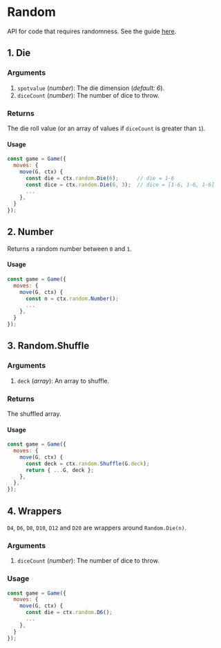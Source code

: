 # Random

API for code that requires randomness. See the guide [here](random.md).

## 1. Die

### Arguments

1. `spotvalue` (_number_): The die dimension (_default: 6_).
2. `diceCount` (_number_): The number of dice to throw.

### Returns

The die roll value (or an array of values if `diceCount` is greater than `1`).

#### Usage

```js
const game = Game({
  moves: {
    move(G, ctx) {
      const die = ctx.random.Die(6);      // die = 1-6
      const dice = ctx.random.Die(6, 3);  // dice = [1-6, 1-6, 1-6]
      ...
    },
  }
});
```

## 2. Number

Returns a random number between `0` and `1`.

#### Usage

```js
const game = Game({
  moves: {
    move(G, ctx) {
      const n = ctx.random.Number();
      ...
    },
  }
});
```

## 3. Random.Shuffle

### Arguments

1. `deck` (_array_): An array to shuffle.

### Returns

The shuffled array.

#### Usage

```js
const game = Game({
  moves: {
    move(G, ctx) {
      const deck = ctx.random.Shuffle(G.deck);
      return { ...G, deck };
    },
  },
});
```

## 4. Wrappers

`D4`, `D6`, `D8`, `D10`, `D12` and `D20` are wrappers around
`Random.Die(n)`.

### Arguments

1. `diceCount` (_number_): The number of dice to throw.

### Usage

```js
const game = Game({
  moves: {
    move(G, ctx) {
      const die = ctx.random.D6();
      ...
    },
  }
});
```
